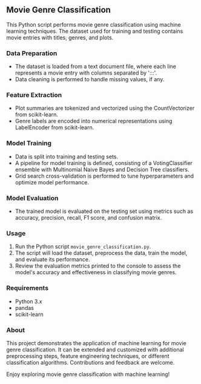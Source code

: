 ## Movie Genre Classification

This Python script performs movie genre classification using machine learning techniques. The dataset used for training and testing contains movie entries with titles, genres, and plots.

### Data Preparation

- The dataset is loaded from a text document file, where each line represents a movie entry with columns separated by ':::'.
- Data cleaning is performed to handle missing values, if any.

### Feature Extraction

- Plot summaries are tokenized and vectorized using the CountVectorizer from scikit-learn.
- Genre labels are encoded into numerical representations using LabelEncoder from scikit-learn.

### Model Training

- Data is split into training and testing sets.
- A pipeline for model training is defined, consisting of a VotingClassifier ensemble with Multinomial Naive Bayes and Decision Tree classifiers.
- Grid search cross-validation is performed to tune hyperparameters and optimize model performance.

### Model Evaluation

- The trained model is evaluated on the testing set using metrics such as accuracy, precision, recall, F1 score, and confusion matrix.

### Usage

1. Run the Python script `movie_genre_classification.py`.
2. The script will load the dataset, preprocess the data, train the model, and evaluate its performance.
3. Review the evaluation metrics printed to the console to assess the model's accuracy and effectiveness in classifying movie genres.

### Requirements

- Python 3.x
- pandas
- scikit-learn

### About

This project demonstrates the application of machine learning for movie genre classification. It can be extended and customized with additional preprocessing steps, feature engineering techniques, or different classification algorithms. Contributions and feedback are welcome.

Enjoy exploring movie genre classification with machine learning!
